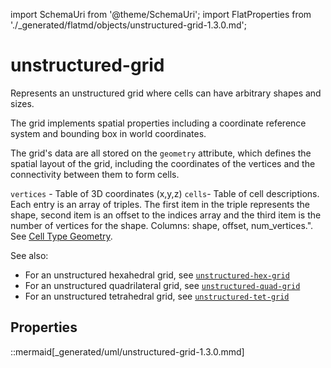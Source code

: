 import SchemaUri from '@theme/SchemaUri';
import FlatProperties from './_generated/flatmd/objects/unstructured-grid-1.3.0.md';

# unstructured-grid

<SchemaUri uri="schema/objects/unstructured-grid/1.3.0/unstructured-grid.schema.json" />

Represents an unstructured grid where cells can have arbitrary shapes and sizes.

The grid implements spatial properties including a coordinate reference system and bounding box in world coordinates.

The grid's data are all stored on the `geometry` attribute, which defines the spatial layout of the grid, including the coordinates of the vertices and the connectivity between them to form cells.

`vertices` - Table of 3D coordinates (x,y,z)
`cells`- Table of cell descriptions. Each entry is an array of triples. The first item in the triple represents the shape, second item is an offset to the indices array and the third item is the number of vertices for the shape. Columns: shape, offset, num_vertices.". See [Cell Type Geometry](../understanding-schemas/cell-type-geometry).

See also:

- For an unstructured hexahedral grid, see [`unstructured-hex-grid`](unstructured-hex-grid)
- For an unstructured quadrilateral grid, see [`unstructured-quad-grid`](unstructured-quad-grid)
- For an unstructured tetrahedral grid, see [`unstructured-tet-grid`](unstructured-tet-grid)

## Properties

<FlatProperties />

::mermaid[_generated/uml/unstructured-grid-1.3.0.mmd]
